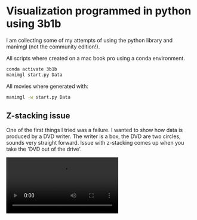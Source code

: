 # Visualization programmed in python using 3b1b

I am collecting some of my attempts of using the python library and manimgl (not the community edition!).

All scripts where created on a mac book pro using a conda environment.

```bash
conda activate 3b1b
manimgl start.py Data
```

All movies where generated with:

```bash
manimgl -w start.py Data
```

## Z-stacking issue

One of the first things I tried was a failure. I wanted to show how data is produced by a DVD writer. The writer is a box, the DVD are two circles, sounds very straight forward. Issue with z-stacking comes up when you take the 'DVD out of the drive'.

![DVD](https://github.com/HaukeBartsch/3b1b-vis/blob/main/videos/Anim.mp4)